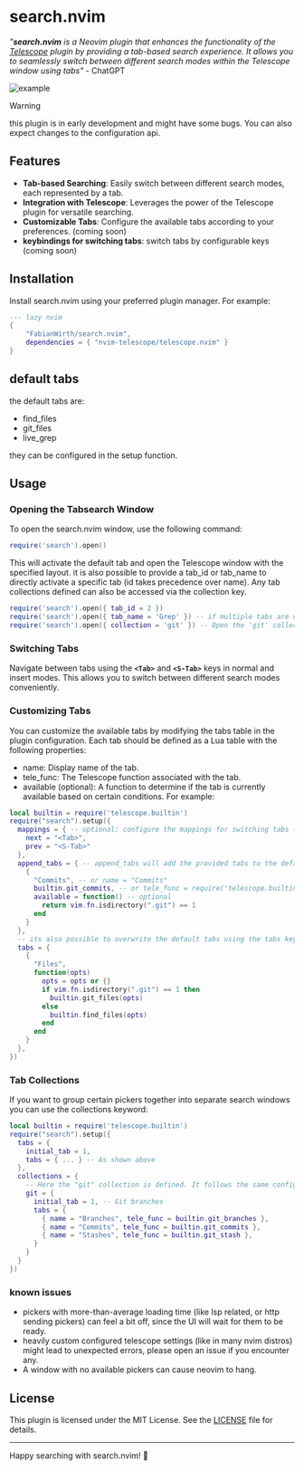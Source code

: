 # search.nvim

*"**search.nvim** is a Neovim plugin that enhances the functionality of the [Telescope](https://github.com/nvim-telescope/telescope.nvim) plugin by providing a tab-based search experience. It allows you to seamlessly switch between different search modes within the Telescope window using tabs"* - ChatGPT

![example](https://raw.githubusercontent.com/FabianWirth/search.nvim/main/example.gif)

> [!WARNING]
> this plugin is in early development and might have some bugs. You can also expect changes to the configuration api.

## Features

- **Tab-based Searching**: Easily switch between different search modes, each represented by a tab.
- **Integration with Telescope**: Leverages the power of the Telescope plugin for versatile searching.
- **Customizable Tabs**: Configure the available tabs according to your preferences. (coming soon)
- **keybindings for switching tabs**: switch tabs by configurable keys (coming soon)

## Installation

Install search.nvim using your preferred plugin manager. For example:
```lua
--- lazy nvim
{
    "FabianWirth/search.nvim",
    dependencies = { "nvim-telescope/telescope.nvim" }
}
```

## default tabs
the default tabs are:
- find_files
- git_files
- live_grep

they can be configured in the setup function.

## Usage

### Opening the Tabsearch Window
To open the search.nvim window, use the following command:

```lua
require('search').open()
```
This will activate the default tab and open the Telescope window with the specified layout.
it is also possible to provide a tab_id or tab_name to directly activate a specific tab (id takes precedence over name).
Any tab collections defined can also be accessed via the collection key.

```lua
require('search').open({ tab_id = 2 })
require('search').open({ tab_name = 'Grep' }) -- if multiple tabs are named the same, the first is selected
require('search').open({ collection = 'git' }) -- Open the 'git' collection of pickers
```

### Switching Tabs
Navigate between tabs using the **`<Tab>`** and **`<S-Tab>`** keys in normal and insert modes. This allows you to switch between different search modes conveniently.

### Customizing Tabs
You can customize the available tabs by modifying the tabs table in the plugin configuration. Each tab should be defined as a Lua table with the following properties:

- name: Display name of the tab.
- tele_func: The Telescope function associated with the tab.
- available (optional): A function to determine if the tab is currently available based on certain conditions.
For example:

```lua
local builtin = require('telescope.builtin')
require("search").setup({
  mappings = { -- optional: configure the mappings for switching tabs (will be set in normal and insert mode(!))
    next = "<Tab>",
    prev = "<S-Tab>"
  },
  append_tabs = { -- append_tabs will add the provided tabs to the default ones
    {
      "Commits", -- or name = "Commits"
      builtin.git_commits, -- or tele_func = require('telescope.builtin').git_commits
      available = function() -- optional
        return vim.fn.isdirectory(".git") == 1
      end
    }
  },
  -- its also possible to overwrite the default tabs using the tabs key instead of append_tabs
  tabs = {
    {
      "Files",
      function(opts)
        opts = opts or {}
        if vim.fn.isdirectory(".git") == 1 then
          builtin.git_files(opts)
        else
          builtin.find_files(opts)
        end
      end
    }
  },
})
```

### Tab Collections
If you want to group certain pickers together into separate search windows you can use the collections keyword:

```lua
local builtin = require('telescope.builtin')
require("search").setup({
  tabs = {
    initial_tab = 1,
    tabs = { ... } -- As shown above
  },
  collections = {
    -- Here the "git" collection is defined. It follows the same configuraton layout as tabs.
    git = {
      initial_tab = 1, -- Git branches
      tabs = {
        { name = "Branches", tele_func = builtin.git_branches },
        { name = "Commits", tele_func = builtin.git_commits },
        { name = "Stashes", tele_func = builtin.git_stash },
      }
    }
  }
})
``` 

### known issues
- pickers with more-than-average loading time (like lsp related, or http sending pickers) can feel a bit off, since the UI will wait for them to be ready.
- heavily custom configured telescope settings (like in many nvim distros) might lead to unexpected errors, please open an issue if you encounter any.
- A window with no available pickers can cause neovim to hang.

## License

This plugin is licensed under the MIT License. See the [LICENSE](https://github.com/FabianWirth/search.nvim?tab=MIT-1-ov-file) file for details.

-------------------------------------------------------------------------------


Happy searching with search.nvim! 🚀
